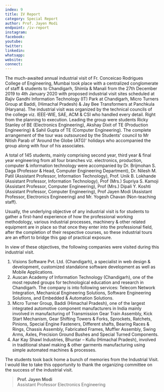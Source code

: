 ```yaml
---
index: 9
title: IV Report
category: Special Report
author: Prof. Jayen Modi
endpoint: /iv-report
instagram:
facebook:
youtube:
twitter:
linkedin:
whatsapp:
website:
connect:
---
```


The much-awaited annual industrial visit of Fr. Conceicao Rodrigues College of Engineering, Mumbai took place with a centralized conglomerate of staff & students to Chandigarh, Shimla & Manali from the 27th December 2019 to 4th January 2020 with proposed industrial visit sites scheduled at Rajiv Gandhi Information Technology (IT) Park at Chandigarh, Micro Turners Group at Baddi, (Himachal Pradesh) & Jay Bee Transformers at Panchkula (Haryana). The industrial visit was organized by the technical councils of the college viz. IEEE-WIE, SAE, ACM & CSI who handled every detail. Right from the planning to execution. Leading the group were students Ricky Stanley of BE (Electronics Engineering), Akshay Dixit of TE (Production Engineering) & Sahil Gupta of TE (Computer Engineering). The complete arrangement of the tour was outsourced by the Students' council to Mr Nitish Parab of 'Around the Globe (ATG)' holidays who accompanied the group along with four of his associates.

A total of 145 students, mainly comprising second year, third year & final year engineering from all four branches viz. electronics, production, computer & information technology were accompanied by Dr. Brijmohan S. Daga (Professor & Head, Computer Engineering Department), Dr. Nilesh M. Patil (Assistant Professor, Information Technology), Prof. Unik B. Lokhande (Assistant Professor, Information Technology), Prof (Mrs.) Supriya S. Kamoji (Assistant Professor, Computer Engineering), Prof (Mrs.) Dipali Y. Koshti (Assistant Professor, Computer Engineering), Prof Jayen Modi (Assistant Professor, Electronics Engineering) and Mr. Yogesh Chavan (Non-teaching staff).

Usually, the underlying objective of any industrial visit is for students to gather a first-hand experience of how the professional working methodology, various industrial processes, machinery & other related equipment are in place so that once they enter into the professional field, after the completion of their respective courses, so these industrial tours are an effort to bridge this gap of practical exposure.

In view of these objectives, the following companies were visited during this industrial visit.

1. Visions Software Pvt. Ltd. (Chandigarh), a specialist in web design & development, customized standalone software development as well as Mobile Applications.
2. Auscan Academy of Information Technology (Chandigarh), one of the most reputed groups for technological education and research in Chandigarh. The company is into following services: Telecom Network Integration, Mechanical Engineering Solutions, Software Engineering Solutions, and Embedded & Automation Solutions.
3. Micro Turner Group, Baddi (Himachal Pradesh), one of the largest integrated automotive component manufacturers in India mainly involved in manufacturing of Transmission Gear Train Assembly, Kick Start Mechanism, Gear Shifting Towers & Forks, Sprockets, Ratchets, Pinions, Special Engine Fasteners, Different shafts, Bearing Races & Rings, Chassis Assembly, Fabricated Frames, Muffler Assembly, Swing Arms, Axles, Precision Ground Bushes and Special Turned Components.
4. Aar Kay Shawl Industries, Bhuntar – Kullu (Himachal Pradesh), involved in traditional shawl making & other garments manufacturing using simple automated machines & processes.

The students took back home a bunch of memories from the Industrial Visit. I would like to take this opportunity to thank the organizing committee on the success of the industrial visit.

> **Prof. Jayen Modi**<br>
> Assistant Professor
> Electronics Engineering

